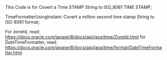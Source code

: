 This Code is for Covert a Time STAMP String to ISO_8061 TIME STAMP;

TimeFormatterUsingInstant:  Covert a million second time stamp String to ISO 8061 format;

For zoneId,  read: https://docs.oracle.com/javase/8/docs/api/java/time/ZoneId.html
for DateTimeFormatter, read:  https://docs.oracle.com/javase/8/docs/api/java/time/format/DateTimeFormatter.html